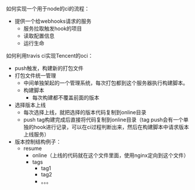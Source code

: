 如何实现一个用于node的ci的流程：
- 提供一个给webhooks请求的服务
    - 服务拉取触发hook的项目
    - 读取配置信息
    - 运行生命

如何利用travis ci实现Tencent的oci：
- push触发，构建新的打包文件
- 打包文件统一管理
    - 中间单独架起的一个管理系统，每次打包都到这个服务器执行构建脚本。
    - 构建脚本
        - 每次构建都不覆盖前面的版本
- 选择版本上线
    - 每次选择上线，就把选择的版本代码复制到online目录
    - push tag构建完成后直接将代码复制到online目录（tag push会有一个单独的hook进行记录，可以在ci过程判断出来，然后在构建脚本中请求版本上线服务）
- 版本控制结构例子：
    - resume
        - online（上线的代码就在这个文件里面，使用nginx定向到这个文件）
        - tags
            - tag1
            - tag2
            - 。。。

